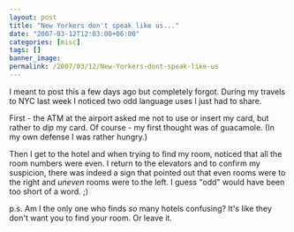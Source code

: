```yaml
---
layout: post
title: "New Yorkers don't speak like us..."
date: "2007-03-12T12:03:00+06:00"
categories: [misc]
tags: []
banner_image: 
permalink: /2007/03/12/New-Yorkers-dont-speak-like-us
---
```


I meant to post this a few days ago but completely forgot. During my travels to NYC last week I noticed two odd language uses I just had to share.

First - the ATM at the airport asked me not to use or insert my card, but rather to <i>dip</i> my card. Of course - my first thought was of guacamole. (In my own defense I was rather hungry.)

Then I get to the hotel and when trying to find my room, noticed that all the room numbers were even. I return to the elevators and to confirm my suspicion, there was indeed a sign that pointed out that even rooms were to the right and <i>uneven</i> rooms were to the left. I guess "odd" would have been too short of a word. ;)

p.s. Am I the only one who finds <i>so</i> many hotels confusing? It's like they don't want you to find your room. Or leave it.